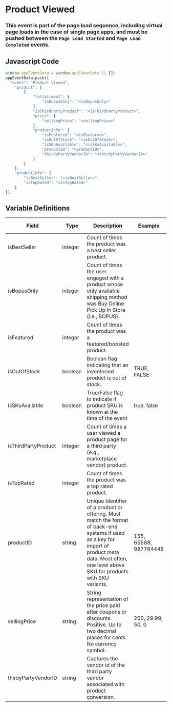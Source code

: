 # Product Viewed

### This event is part of the page load sequence, including virtual page loads in the case of single page apps, and must be pushed between the `Page Load Started` and `Page Load Completed` events.

## Javascript Code
```js
window.appEventData = window.appEventData || [];
appEventData.push({
  "event": "Product Viewed",
    "product": [
        {
            "fulfillment": {
                "isBopusOnly": "<isBopusOnly>"
            },
            "isThirdPartyProduct": "<isThirdPartyProduct>",
            "price": {
                "sellingPrice": "<sellingPrice>"
            },
            "productInfo": {
                "isFeatured": "<isFeatured>",
                "isOutOfStock": "<isOutOfStock>",
                "isSKuAvailable": "<isSKuAvailable>",
                "productID": "<productID>",
                "thirdyPartyVendorID": "<thirdyPartyVendorID>"
            }
        }
    ],
    "productInfo": {
        "isBestSeller": "<isBestSeller>",
        "isTopRated": "<isTopRated>"
    }
});
```

## Variable Definitions

|Field|Type|Description|Example|Pattern|Min Length|Max Length|Minimum|Maximum|Multiple Of|
| --- | --- | --- | --- | --- | --- | --- | --- | --- | --- |
|isBestSeller|integer|Count of times the product was a best seller product.||||||||
|isBopusOnly|integer|Count of times the user engaged with a product whose only available shipping method was Buy Online Pick Up In Store \(i.e., BOPUS\).||||||||
|isFeatured|integer|Count of times the product was a featured\/boosted product.||||||||
|isOutOfStock|boolean|Boolean flag indicating that an inventoried product is out of stock. |TRUE, FALSE|||||||
|isSKuAvailable|boolean|True\/False flag to indicate if product SKU is known at the time of the event|true, false|||||||
|isThirdPartyProduct|integer|Count of times a user viewed a product page for a third party \(e.g., marketplace vendor\) product.||||||||
|isTopRated|integer|Count of times the product was a top rated product.||||||||
|productID|string|Unique Identifier of a product or offering.  Must match the format of back-end systems if used as a key for import of product meta data. Most often, one level above SKU for products with SKU variants. |155, 65588, 987764448|||||||
|sellingPrice|string|String representation of the price paid after coupons or discounts. Positive. Up to two decimal places for cents. No currency symbol.|200, 29.99, 50, 0|^[0-9]*(\.[0-9]{1,2})?$||||||
|thirdyPartyVendorID|string|Captures the vendor id of the third party vendor associated with product conversion.||||||||
